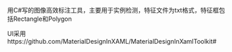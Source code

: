 用C#写的图像高效标注工具，主要用于实例检测，特征文件为txt格式，特征框包括Rectangle和Polygon

UI采用https://github.com/MaterialDesignInXAML/MaterialDesignInXamlToolkit#
